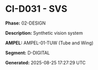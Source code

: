 # CI-D031 - SVS

**Phase:** 02-DESIGN

**Description:** Synthetic vision system

**AMPEL:** AMPEL-01-TUW (Tube and Wing)

**Segment:** D-DIGITAL

**Generated:** 2025-08-25 17:27:29 UTC
